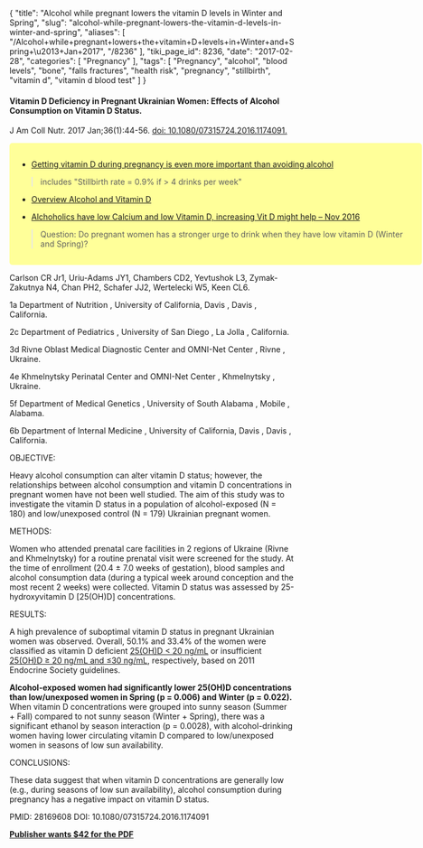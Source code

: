 {
    "title": "Alcohol while pregnant lowers the vitamin D levels in Winter and Spring",
    "slug": "alcohol-while-pregnant-lowers-the-vitamin-d-levels-in-winter-and-spring",
    "aliases": [
        "/Alcohol+while+pregnant+lowers+the+vitamin+D+levels+in+Winter+and+Spring+\u2013+Jan+2017",
        "/8236"
    ],
    "tiki_page_id": 8236,
    "date": "2017-02-28",
    "categories": [
        "Pregnancy"
    ],
    "tags": [
        "Pregnancy",
        "alcohol",
        "blood levels",
        "bone",
        "falls fractures",
        "health risk",
        "pregnancy",
        "stillbirth",
        "vitamin d",
        "vitamin d blood test"
    ]
}


#### Vitamin D Deficiency in Pregnant Ukrainian Women: Effects of Alcohol Consumption on Vitamin D Status.

J Am Coll Nutr. 2017 Jan;36(1):44-56. [doi: 10.1080/07315724.2016.1174091.](https://doi.org/10.1080/07315724.2016.1174091.)

<div class="border" style="background-color:#FF9;padding:15px;margin:10px 0;border-radius:5px;width:700px">

* [Getting vitamin D during pregnancy is even more important than avoiding alcohol](/posts/getting-vitamin-d-during-pregnancy-is-even-more-important-than-avoiding-alcohol)

> includes "Stillbirth rate = 0.9% if > 4 drinks per week"

* [Overview Alcohol and Vitamin D](/posts/overview-alcohol-and-vitamin-d)

* [Alchoholics have low Calcium and low Vitamin D, increasing Vit D might help – Nov 2016](/posts/alchoholics-have-low-calcium-and-low-vitamin-d-increasing-vit-d-might-help)

> Question: Do pregnant women has a stronger urge to drink when they have low vitamin D (Winter and Spring)?

</div>

Carlson CR Jr1, Uriu-Adams JY1, Chambers CD2, Yevtushok L3, Zymak-Zakutnya N4, Chan PH2, Schafer JJ2, Wertelecki W5, Keen CL6.

1a Department of Nutrition , University of California, Davis , Davis , California.

2c Department of Pediatrics , University of San Diego , La Jolla , California.

3d Rivne Oblast Medical Diagnostic Center and OMNI-Net Center , Rivne , Ukraine.

4e Khmelnytsky Perinatal Center and OMNI-Net Center , Khmelnytsky , Ukraine.

5f Department of Medical Genetics , University of South Alabama , Mobile , Alabama.

6b Department of Internal Medicine , University of California, Davis , Davis , California.

OBJECTIVE:

Heavy alcohol consumption can alter vitamin D status; however, the relationships between alcohol consumption and vitamin D concentrations in pregnant women have not been well studied. The aim of this study was to investigate the vitamin D status in a population of alcohol-exposed (N = 180) and low/unexposed control (N = 179) Ukrainian pregnant women.

METHODS:

Women who attended prenatal care facilities in 2 regions of Ukraine (Rivne and Khmelnytsky) for a routine prenatal visit were screened for the study. At the time of enrollment (20.4 ± 7.0 weeks of gestation), blood samples and alcohol consumption data (during a typical week around conception and the most recent 2 weeks) were collected. Vitamin D status was assessed by 25-hydroxyvitamin D <span>[25(OH)D]</span> concentrations.

RESULTS:

A high prevalence of suboptimal vitamin D status in pregnant Ukrainian women was observed. Overall, 50.1% and 33.4% of the women were classified as vitamin D deficient [25(OH)D < 20 ng/mL](25(OH)D%20<%2020%20ng/mL) or insufficient [25(OH)D ≥ 20 ng/mL and ≤30 ng/mL](25(OH)D%20≥%2020%20ng/mL%20and%20≤30%20ng/mL), respectively, based on 2011 Endocrine Society guidelines. 

 **Alcohol-exposed women had significantly lower 25(OH)D concentrations than low/unexposed women in Spring (p = 0.006) and Winter (p = 0.022).**  When vitamin D concentrations were grouped into sunny season (Summer + Fall) compared to not sunny season (Winter + Spring), there was a significant ethanol by season interaction (p = 0.0028), with alcohol-drinking women having lower circulating vitamin D compared to low/unexposed women in seasons of low sun availability.

CONCLUSIONS:

These data suggest that when vitamin D concentrations are generally low (e.g., during seasons of low sun availability), alcohol consumption during pregnancy has a negative impact on vitamin D status.

PMID: 28169608 DOI: 10.1080/07315724.2016.1174091

 **[Publisher wants $42 for the PDF](http://www.tandfonline.com/doi/full/10.1080/07315724.2016.1174091?needAccess=true)**